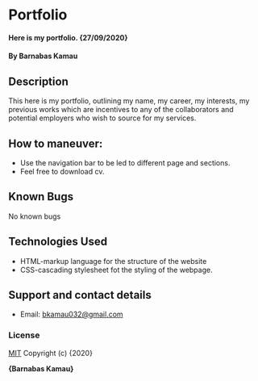 # Portfolio
#### Here is my portfolio. {27/09/2020}
#### By **Barnabas Kamau**
## Description
This here is my portfolio, outlining my name, my career, my interests, my previous works which are incentives to any of the collaborators and potential employers who wish to source for my services.
## How to maneuver:
* Use the navigation bar to be led to different page and sections.
* Feel free to download cv.
## Known Bugs
No known bugs
## Technologies Used
* HTML-markup language for the structure of the website
* CSS-cascading stylesheet fot the styling of the webpage.
## Support and contact details
* Email: bkamau032@gmail.com
### License
[MIT](https://choosealicense.com/licenses/mit/)
Copyright (c) {2020}

**{Barnabas Kamau}**